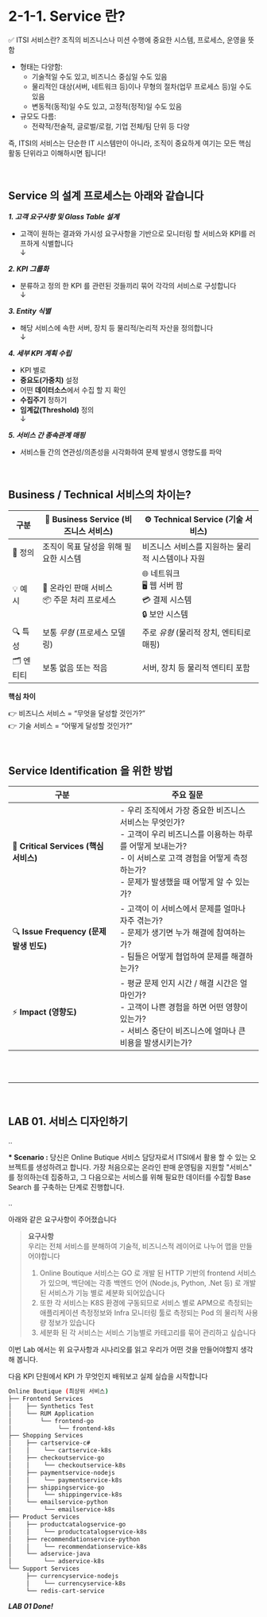 # 2-1-1. Service 란?

✅ ITSI 서비스란?
조직의 비즈니스나 미션 수행에 중요한 시스템, 프로세스, 운영을 뜻함

- 형태는 다양함:
  - 기술적일 수도 있고, 비즈니스 중심일 수도 있음
  - 물리적인 대상(서버, 네트워크 등)이나 무형의 절차(업무 프로세스 등)일 수도 있음
  - 변동적(동적)일 수도 있고, 고정적(정적)일 수도 있음
- 규모도 다름:
  - 전략적/전술적, 글로벌/로컬, 기업 전체/팀 단위 등 다양

즉, ITSI의 서비스는 단순한 IT 시스템만이 아니라, 조직이 중요하게 여기는 모든 핵심 활동 단위라고 이해하시면 됩니다!

</br>

## Service 의 설계 프로세스는 아래와 같습니다

**_1. 고객 요구사항 및 Glass Table 설계_**

- 고객이 원하는 결과와 가시성 요구사항을 기반으로 모니터링 할 서비스와 KPI를 러프하게 식별합니다</br>
  ↓</br>

**_2. KPI 그룹화_**

- 분류하고 정의 한 KPI 를 관련된 것들끼리 묶어 각각의 서비스로 구성합니다</br>
  ↓</br>

**_3. Entity 식별_**

- 해당 서비스에 속한 서버, 장치 등 물리적/논리적 자산을 정의합니다</br>
  ↓</br>

**_4. 세부 KPI 계획 수립_**

- KPI 별로
- **중요도(가중치)** 설정
- 어떤 **데이터소스**에서 수집 할 지 확인
- **수집주기** 정하기
- **임계값(Threshold)** 정의 </br>
  ↓</br>

**_5. 서비스 간 종속관계 매핑_**

- 서비스들 간의 연관성/의존성을 시각화하여 문제 발생시 영향도를 파악

</br>

## Business / Technical 서비스의 차이는?

| 구분      | 🚀 **Business Service (비즈니스 서비스)**      | ⚙️ **Technical Service (기술 서비스)**                           |
| --------- | ---------------------------------------------- | ---------------------------------------------------------------- |
| 📌 정의   | 조직이 목표 달성을 위해 필요한 시스템          | 비즈니스 서비스를 지원하는 물리적 시스템이나 자원                |
| 💡 예시   | 🛒 온라인 판매 서비스<br>📦 주문 처리 프로세스 | 🌐 네트워크<br>🖥️ 웹 서버 팜<br>💳 결제 시스템<br>🔒 보안 시스템 |
| 🔍 특성   | 보통 _무형_ (프로세스 모델링)                  | 주로 _유형_ (물리적 장치, 엔티티로 매핑)                         |
| 🗂️ 엔티티 | 보통 없음 또는 적음                            | 서버, 장치 등 물리적 엔티티 포함                                 |

**핵심 차이**

👉 비즈니스 서비스 = “무엇을 달성할 것인가?”</br>
👉 기술 서비스 = “어떻게 달성할 것인가?”

</br>

## Service Identification 을 위한 방법

| 구분                                    | 주요 질문                                                                                                                                                                                                         |
| --------------------------------------- | ----------------------------------------------------------------------------------------------------------------------------------------------------------------------------------------------------------------- |
| 🚩 **Critical Services (핵심 서비스)**  | - 우리 조직에서 가장 중요한 비즈니스 서비스는 무엇인가?<br>- 고객이 우리 비즈니스를 이용하는 하루를 어떻게 보내는가?<br>- 이 서비스로 고객 경험을 어떻게 측정하는가?<br>- 문제가 발생했을 때 어떻게 알 수 있는가? |
| 🔍 **Issue Frequency (문제 발생 빈도)** | - 고객이 이 서비스에서 문제를 얼마나 자주 겪는가?<br>- 문제가 생기면 누가 해결에 참여하는가?<br>- 팀들은 어떻게 협업하여 문제를 해결하는가?                                                                       |
| ⚡ **Impact (영향도)**                  | - 평균 문제 인지 시간 / 해결 시간은 얼마인가?<br>- 고객이 나쁜 경험을 하면 어떤 영향이 있는가?<br>- 서비스 중단이 비즈니스에 얼마나 큰 비용을 발생시키는가?                                                       |

</br>
</br>

---

</br>

## LAB 01. 서비스 디자인하기

..

**\* Scenario :** 당신은 Online Butique 서비스 담당자로서 ITSI에서 활용 할 수 있는 오브젝트를 생성하려고 합니다. 가장 처음으로는 온라인 판매 운영팀을 지원할 "서비스" 를 정의하는데 집중하고, 그 다음으로는 서비스를 위해 필요한 데이터를 수집할 Base Search 를 구축하는 단계로 진행합니다.

..

아래와 같은 요구사항이 주어졌습니다

> **요구사항** </br>
> 우리는 전체 서비스를 분해하여 기술적, 비즈니스적 레이어로 나누어 맵을 만들어야합니다 </br>
>
> 1. Online Boutique 서비스는 GO 로 개발 된 HTTP 기반의 frontend 서비스가 있으며, 백단에는 각종 백엔드 언어 (Node.js, Python, .Net 등) 로 개발 된 서비스가 기능 별로 세분화 되어있습니다 </br>
> 2. 또한 각 서비스는 K8S 환경에 구동되므로 서비스 별로 APM으로 측정되는 애플리케이션 측정정보와 Infra 모니터링 툴로 측정되는 Pod 의 물리적 사용량 정보가 있습니다 </br>
> 3. 세분화 된 각 서비스는 서비스 기능별로 카테고리를 묶어 관리하고 싶습니다

이번 Lab 에서는 위 요구사항과 시나리오를 읽고 우리가 어떤 것을 만들어야할지 생각 해 봅니다.

다음 KPI 단원에서 KPI 가 무엇인지 배워보고 실제 실습을 시작합니다

```bash
Online Boutique (최상위 서비스)
├── Frontend Services
│    ├── Synthetics Test
│    └── RUM Application
│        └── frontend-go
│             └── frontend-k8s
├── Shopping Services
│    ├── cartservice-c#
│    │    └── cartservice-k8s
│    ├── checkoutservice-go
│    │    └── checkoutservice-k8s
│    ├── paymentservice-nodejs
│    │    └── paymentservice-k8s
│    ├── shippingservice-go
│    │    └── shippingervice-k8s
│    └── emailservice-python
│         └── emailservice-k8s
├── Product Services
│    ├── productcatalogservice-go
│    │    └── productcatalogservice-k8s
│    ├── recommendationservice-python
│    │    └── recommendationservice-k8s
│    └── adservice-java
│         └── adservice-k8s
└── Support Services
     ├── currencyservice-nodejs
     │    └── currencyservice-k8s
     └── redis-cart-service

```

**_LAB 01 Done!_**
